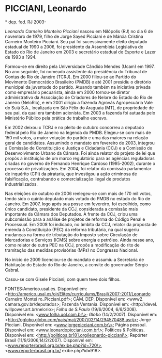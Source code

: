 **PICCIANI, Leonardo**
======================

\* dep. fed. RJ 2003-

*Leonardo Carneiro Monteiro Picciani* nasceu em Nilópolis (RJ) no dia 6
de novembro de 1979, filho de Jorge Sayed Picciani e de Márcia Cristina
Carneiro Monteiro Picciani. Seu pai foi sucessivamente eleito deputado
estadual de 1990 a 2006, foi presidente da Assembleia Legislativa do
Estado do Rio de Janeiro em 2003 e secretário estadual de Esporte e
Lazer de 1993 a 1994.

Formou-se em direito pela Universidade Cândido Mendes (Ucam) em 1997. No
ano seguinte, foi nomeado assistente da presidência do Tribunal de
Contas do Rio de Janeiro (TCRJ). Em 2000 filiou-se ao Partido do
Movimento Democrático Brasileiro (PMDB) e até 2001 presidiu o diretório
municipal da juventude do partido. Atuando também na iniciativa privada
como empresário pecuarista, ainda em 2000 tornou-se diretor
administrativo da Associação de Criadores de Nelore do Estado do Rio de
Janeiro (NeloRio), e em 2001 dirigiu a fazenda Agrovás Agropecuária Vale
do Suiá S.A., localizada em São Félix do Araguaia (MT), de propriedade
de seu pai, da qual era também acionista. Em 2003 a fazenda foi autuada
pelo Ministério Público pela prática de trabalho escravo.

Em 2002 deixou o TCRJ e no pleito de outubro concorreu a deputado
federal pelo Rio de Janeiro na legenda do PMDB. Elegeu-se com mais de
150 mil votos, a maior votação do partido e uma das maiores na relação
geral de candidatos. Assumindo o mandato em fevereiro de 2003, integrou
a Comissão de Constituição e Justiça e Cidadania (CCJ) e a Comissão de
Desenvolvimento Urbano da Câmara. Foi ainda relator do projeto de lei
que propôs a instituição de um marco regulatório para as agências
reguladoras criadas no governo de Fernando Henrique Cardoso (1995-2002),
durante o processo de privatizações. Em 2004, foi relator da comissão
parlamentar de inquérito (CPI) da pirataria, que investigou a ação
criminosa de falsificação, contrabando e comercialização ilegal de
produtos industrializados.

Nas eleições de outubro de 2006 reelegeu-se com mais de 170 mil votos,
tendo sido o quinto deputado mais votado do PMDB no estado do Rio de
Janeiro. Em 2007, logo após sua posse em fevereiro, foi escolhido, como
único candidato, presidente da CCJ, considerada a comissão mais
importante da Câmara dos Deputados. À frente da CCJ, criou uma
subcomissão para a análise de projetos de reforma do Código Penal e
Processual. Em 2008 foi indicado, no âmbito da CCJ, relator da proposta
de emenda à Constituição (PEC) da reforma tributária, na qual sugeriu
mudanças na forma de tributação do Imposto sobre Circulação de
Mercadorias e Serviços (ICMS) sobre energia e petróleo. Ainda nesse ano,
como relator de outra PEC na CCJ, propôs a modificação do rito de
tramitação das medidas provisórias (MPs) no Congresso Nacional.

No início de 2009 licenciou-se do mandato e assumiu a Secretaria de
Habitação do Estado do Rio de Janeiro, a convite do governador Sérgio
Cabral.

Casou-se com Gisele Picciani, com quem teve dois filhos.

FONTES:Americo.usal.es. Disponível em:
\<http://americo.usal.es/oir/Elites/curriculums/Brasil/2007-2011/Leonardo
Carneiro Montei ro\_Picciani.pdf\>; CÂM. DEP. Disponível em: \<www2.
camara.gov.br/deputados\>; Fazenda Ventania. Disponível em:
\<http://devel. willpower.art.br/nelorio\>; *Folha de S.Paulo*
(19/6/2004, 6/6/2008). Disponível em: \<www.folha.uol.com.br\>; *Globo*
(14/2/2007). Disponível em:
\<http://oglobo.globo.com/pais/mat/2007/02/14/294570488.asp\>; Jorge
Picciani. Disponível em: \<www.jorgepicciani.com.br\>; Página pessoal.
Disponível em: \<www.leonardopicciani.com.br\>; Políticos & Políticas.
Disponível em: \<http://politicos.br101.org/leonardo-picciani\>;
Repórter Brasil (11/9/2006,14/2/2007). Disponível em:
\<www.reporterbrasil.org.br/exibe.php?id=720\>,
\<www.reporterbrasil.org.br/ exibe.php?id=918\>.
